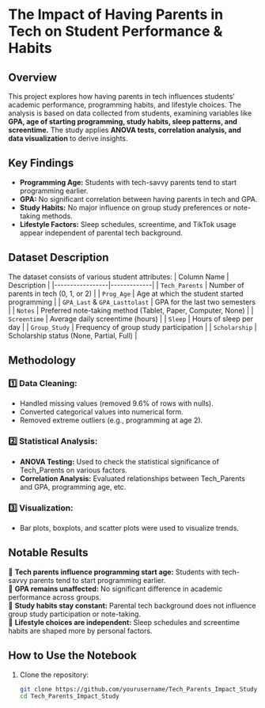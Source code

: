 # The Impact of Having Parents in Tech on Student Performance & Habits

## Overview
This project explores how having parents in tech influences students' academic performance, programming habits, and lifestyle choices. The analysis is based on data collected from students, examining variables like **GPA, age of starting programming, study habits, sleep patterns, and screentime.** The study applies **ANOVA tests, correlation analysis, and data visualization** to derive insights.

## Key Findings
- **Programming Age:** Students with tech-savvy parents tend to start programming earlier.
- **GPA:** No significant correlation between having parents in tech and GPA.
- **Study Habits:** No major influence on group study preferences or note-taking methods.
- **Lifestyle Factors:** Sleep schedules, screentime, and TikTok usage appear independent of parental tech background.

## Dataset Description
The dataset consists of various student attributes:
| Column Name      | Description |
|-----------------|-------------|
| `Tech_Parents`  | Number of parents in tech (0, 1, or 2) |
| `Prog_Age`      | Age at which the student started programming |
| `GPA_Last` & `GPA_Lasttolast` | GPA for the last two semesters |
| `Notes`         | Preferred note-taking method (Tablet, Paper, Computer, None) |
| `Screentime`    | Average daily screentime (hours) |
| `Sleep`         | Hours of sleep per day |
| `Group_Study`   | Frequency of group study participation |
| `Scholarship`   | Scholarship status (None, Partial, Full) |

## Methodology
### 1️⃣ Data Cleaning:
- Handled missing values (removed 9.6% of rows with nulls).
- Converted categorical values into numerical form.
- Removed extreme outliers (e.g., programming at age 2).

### 2️⃣ Statistical Analysis:
- **ANOVA Testing:** Used to check the statistical significance of Tech_Parents on various factors.
- **Correlation Analysis:** Evaluated relationships between Tech_Parents and GPA, programming age, etc.

### 3️⃣ Visualization:
- Bar plots, boxplots, and scatter plots were used to visualize trends.

## Notable Results
📌 **Tech parents influence programming start age:** Students with tech-savvy parents tend to start programming earlier.  
📌 **GPA remains unaffected:** No significant difference in academic performance across groups.  
📌 **Study habits stay constant:** Parental tech background does not influence group study participation or note-taking.  
📌 **Lifestyle choices are independent:** Sleep schedules and screentime habits are shaped more by personal factors.

## How to Use the Notebook
1. Clone the repository:
   ```sh
   git clone https://github.com/yourusername/Tech_Parents_Impact_Study.git
   cd Tech_Parents_Impact_Study

